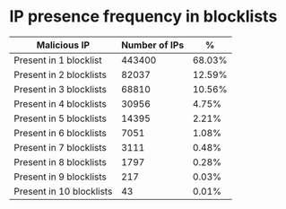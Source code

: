 # IP presence frequency in blocklists
| Malicious IP | Number of IPs | % |
|----|----|----|
| Present in 1 blocklist | 443400 | 68.03% |
| Present in 2 blocklists | 82037 | 12.59% |
| Present in 3 blocklists | 68810 | 10.56% |
| Present in 4 blocklists | 30956 | 4.75% |
| Present in 5 blocklists | 14395 | 2.21% |
| Present in 6 blocklists | 7051 | 1.08% |
| Present in 7 blocklists | 3111 | 0.48% |
| Present in 8 blocklists | 1797 | 0.28% |
| Present in 9 blocklists | 217 | 0.03% |
| Present in 10 blocklists | 43 | 0.01% |
